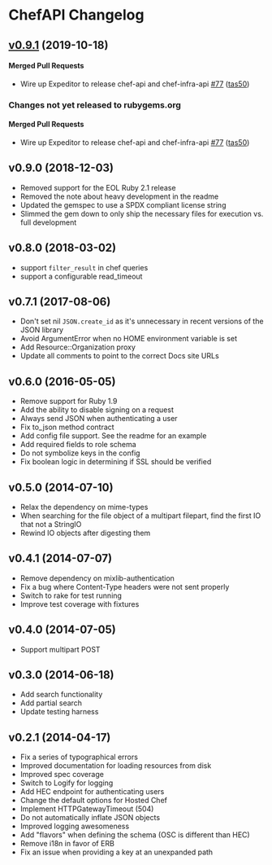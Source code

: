 # ChefAPI Changelog
<!-- latest_release 0.9.1 -->
## [v0.9.1](https://github.com/chef/chef-api/tree/v0.9.1) (2019-10-18)

#### Merged Pull Requests
- Wire up Expeditor to release chef-api and chef-infra-api [#77](https://github.com/chef/chef-api/pull/77) ([tas50](https://github.com/tas50))
<!-- latest_release -->
<!-- release_rollup since=0.9.0 -->
### Changes not yet released to rubygems.org

#### Merged Pull Requests
- Wire up Expeditor to release chef-api and chef-infra-api [#77](https://github.com/chef/chef-api/pull/77) ([tas50](https://github.com/tas50)) <!-- 0.9.1 -->
<!-- release_rollup -->

<!-- latest_stable_release -->
## v0.9.0 (2018-12-03)

- Removed support for the EOL Ruby 2.1 release
- Removed the note about heavy development in the readme
- Updated the gemspec to use a SPDX compliant license string
- Slimmed the gem down to only ship the necessary files for execution vs. full development
<!-- latest_stable_release -->

## v0.8.0 (2018-03-02)

- support `filter_result` in chef queries
- support a configurable read_timeout

## v0.7.1 (2017-08-06)

- Don't set nil `JSON.create_id` as it's unnecessary in recent versions
  of the JSON library
- Avoid ArgumentError when no HOME environment variable is set
- Add Resource::Organization proxy
- Update all comments to point to the correct Docs site URLs

## v0.6.0 (2016-05-05)

- Remove support for Ruby 1.9
- Add the ability to disable signing on a request
- Always send JSON when authenticating a user
- Fix to_json method contract
- Add config file support. See the readme for an example
- Add required fields to role schema
- Do not symbolize keys in the config
- Fix boolean logic in determining if SSL should be verified

## v0.5.0 (2014-07-10)

- Relax the dependency on mime-types
- When searching for the file object of a multipart filepart, find the first IO that not a StringIO
- Rewind IO objects after digesting them

## v0.4.1 (2014-07-07)

- Remove dependency on mixlib-authentication
- Fix a bug where Content-Type headers were not sent properly
- Switch to rake for test running
- Improve test coverage with fixtures

## v0.4.0 (2014-07-05)

- Support multipart POST

## v0.3.0 (2014-06-18)

- Add search functionality
- Add partial search
- Update testing harness

## v0.2.1 (2014-04-17)

- Fix a series of typographical errors
- Improved documentation for loading resources from disk
- Improved spec coverage
- Switch to Logify for logging
- Add HEC endpoint for authenticating users
- Change the default options for Hosted Chef
- Implement HTTPGatewayTimeout (504)
- Do not automatically inflate JSON objects
- Improved logging awesomeness
- Add "flavors" when defining the schema (OSC is different than HEC)
- Remove i18n in favor of ERB
- Fix an issue when providing a key at an unexpanded path